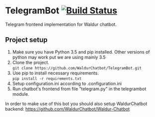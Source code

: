 # TelegramBot [![Build Status](https://travis-ci.org/WaldurChatbot/TelegramBot.svg?branch=master)](https://travis-ci.org/WaldurChatbot/TelegramBot)
Telegram frontend implementation for Waldur chatbot.

## Project setup  

1. Make sure you have Python 3.5 and pip installed. Other versions of python may work put we are using mainly 3.5
2. Clone the project.  
        `git clone https://github.com/WaldurChatbot/TelegramBot.git`  
3. Use pip to install necessary requirements.  
        `pip install -r requirements.txt`
4. Setup configuration.ini according to .configuration.ini
5. Run chatbot's frontend from file "telegram.py" in the telegrambot module.  

In order to make use of this bot you should also setup WaldurChatbot backend: https://github.com/WaldurChatbot/Waldur-Chatbot
